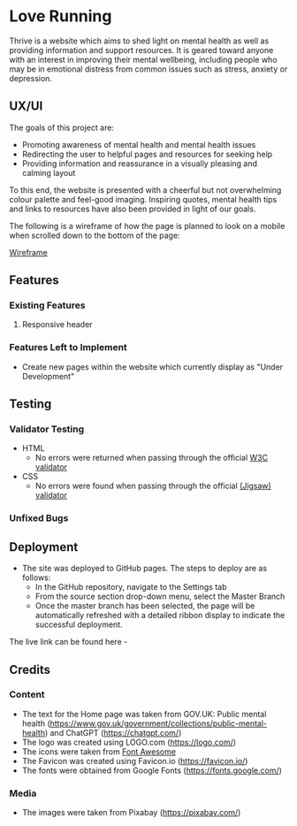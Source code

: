 # Love Running

Thrive is a website which aims to shed light on mental health as well as providing information and support resources. It is geared toward anyone with an interest in improving their mental wellbeing, including people who may be in emotional distress from common issues such as stress, anxiety or depression.

## UX/UI

The goals of this project are:

- Promoting awareness of mental health and mental health issues
- Redirecting the user to helpful pages and resources for seeking help
- Providing information and reassurance in a visually pleasing and calming layout

To this end, the website is presented with a cheerful but not overwhelming colour palette and feel-good imaging. Inspiring quotes, mental health tips and links to resources have also been provided in light of our goals.

The following is a wireframe of how the page is planned to look on a mobile when scrolled down to the bottom of the page:

[Wireframe](https://github.com/eva-may-JS/Individual-Project-Formative-Assessment/blob/main/assets/images/Wireframe.PNG)

## Features 

### Existing Features

1. Responsive header

### Features Left to Implement

- Create new pages within the website which currently display as "Under Development"

## Testing 



### Validator Testing 

- HTML
  - No errors were returned when passing through the official [W3C validator](https://validator.w3.org/nu/?doc=https%3A%2F%2Fcode-institute-org.github.io%2Flove-running-2.0%2Findex.html)
- CSS
  - No errors were found when passing through the official [(Jigsaw) validator](https://jigsaw.w3.org/css-validator/validator?uri=https%3A%2F%2Fvalidator.w3.org%2Fnu%2F%3Fdoc%3Dhttps%253A%252F%252Fcode-institute-org.github.io%252Flove-running-2.0%252Findex.html&profile=css3svg&usermedium=all&warning=1&vextwarning=&lang=en#css)

### Unfixed Bugs



## Deployment

- The site was deployed to GitHub pages. The steps to deploy are as follows: 
  - In the GitHub repository, navigate to the Settings tab 
  - From the source section drop-down menu, select the Master Branch
  - Once the master branch has been selected, the page will be automatically refreshed with a detailed ribbon display to indicate the successful deployment. 

The live link can be found here - 


## Credits 



### Content 

- The text for the Home page was taken from GOV.UK: Public mental health (https://www.gov.uk/government/collections/public-mental-health) and ChatGPT (https://chatgpt.com/)
- The logo was created using LOGO.com (https://logo.com/)
- The icons were taken from [Font Awesome](https://fontawesome.com/)
- The Favicon was created using Favicon.io (https://favicon.io/)
- The fonts were obtained from Google Fonts (https://fonts.google.com/)


### Media

- The images were taken from Pixabay (https://pixabay.com/)